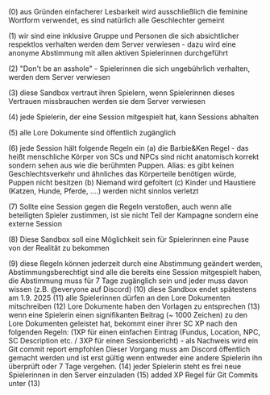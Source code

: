 (0) aus Gründen einfacherer Lesbarkeit wird ausschließlich die feminine Wortform verwendet, es sind natürlich alle Geschlechter gemeint

(1) wir sind eine inklusive Gruppe und Personen die sich absichtlicher respektlos verhalten werden dem Server verwiesen - dazu wird eine anonyme Abstimmung mit allen aktiven Spielerinnen durchgeführt

(2) "Don't be an asshole" - Spielerinnen die sich ungebührlich verhalten, werden dem Server verwiesen

(3) diese Sandbox vertraut ihren Spielern, wenn Spielerinnen dieses Vertrauen missbrauchen werden sie dem Server verwiesen

(4) jede Spielerin, der eine Session mitgespielt hat, kann Sessions abhalten

(5) alle Lore Dokumente sind öffentlich zugänglich

(6) jede Session hält folgende Regeln ein
	(a) die Barbie&Ken Regel - das heißt menschliche Körper von SCs und NPCs sind nicht anatomisch korrekt sondern sehen aus wie die berühmten Puppen.  Alias: es gibt keinen Geschlechtsverkehr und ähnliches das Körperteile benötigen würde, Puppen nicht besitzen
	(b) Niemand wird gefoltert
	(c) Kinder und Haustiere (Katzen, Hunde, Pferde, ....) werden nicht sinnlos verletzt

(7) Sollte eine Session gegen die Regeln verstoßen, auch wenn alle beteiligten Spieler zustimmen, ist sie nicht Teil der Kampagne sondern eine externe Session

(8) Diese Sandbox soll eine Möglichkeit sein für Spielerinnen eine Pause von der Realität zu bekommen

(9) diese Regeln können jederzeit durch eine Abstimmung geändert werden, Abstimmungsberechtigt sind alle die bereits eine Session mitgespielt haben, die Abstimmung muss für 7 Tage zugänglich sein und jeder muss davon wissen (z.B. @everyone auf Discord)
(10) diese Sandbox endet spätestens am 1.9. 2025
(11) alle Spielerinnen dürfen an den Lore Dokumenten mitschreiben
(12) Lore Dokumente haben den Vorlagen zu entsprechen
(13) wenn eine Spielerin einen signifikanten Beitrag (~ 1000 Zeichen) zu den Lore Dokumenten geleistet hat, bekommt einer ihrer SC XP nach den folgenden Regeln: (1XP für einen einfachen Eintrag (Fundus, Location, NPC, SC Description etc. / 3XP für einen Sessionbericht) - als Nachweis wird ein Git commit report empfohlen
Dieser Vorgang muss am Discord öffentlich gemacht werden und ist erst gültig wenn entweder eine andere Spielerin ihn überprüft oder 7 Tage vergehen.
(14) jeder Spielerin steht es frei neue Spielerinnen in den Server einzuladen
(15) added XP Regel für Git Commits unter (13)


